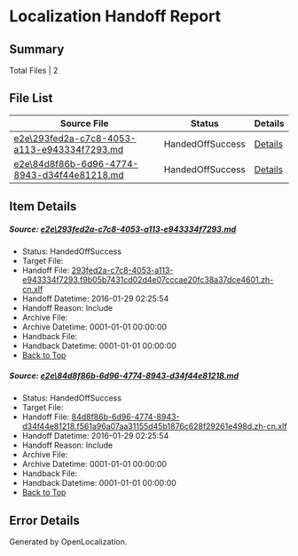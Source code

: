 # <a name='report-top'></a> Localization Handoff Report

## Summary
 Total Files | 2

## File List
 Source File | Status | Details 
 ----------- | ------ | ------- 
 [e2e\293fed2a-c7c8-4053-a113-e943334f7293.md](https://github.com/OpenLocalizationTest/oltest/blob/b8e71c2fac9378f9f2df186b4ecb8b7d97892a91/e2e/293fed2a-c7c8-4053-a113-e943334f7293.md) | HandedOffSuccess | [Details](#f0a9ddca5ae714ea17d4bb33676228b3af29298e1)
 [e2e\84d8f86b-6d96-4774-8943-d34f44e81218.md](https://github.com/OpenLocalizationTest/oltest/blob/b8e71c2fac9378f9f2df186b4ecb8b7d97892a91/e2e/84d8f86b-6d96-4774-8943-d34f44e81218.md) | HandedOffSuccess | [Details](#700e05b35e2bb9adb3ef0635f8899dd4c884ae0a2)

## Item Details
##### <a name='f0a9ddca5ae714ea17d4bb33676228b3af29298e1'></a> Source: [e2e\293fed2a-c7c8-4053-a113-e943334f7293.md](https://github.com/OpenLocalizationTest/oltest/blob/b8e71c2fac9378f9f2df186b4ecb8b7d97892a91/e2e/293fed2a-c7c8-4053-a113-e943334f7293.md)
* Status: HandedOffSuccess
* Target File: 
* Handoff File: [293fed2a-c7c8-4053-a113-e943334f7293.f9b05b7431cd02d4e07cccae20fc38a37dce4601.zh-cn.xlf](https://github.com/OpenLocalizationTestOrg/olhandoff/blob/3f386a9b4e9b3c3e3f150dd742e099b126a1f6ac/ol-handoff/OpenLocalizationTestOrg/oltest.zh-cn/tianzh/293fed2a-c7c8-4053-a113-e943334f7293.f9b05b7431cd02d4e07cccae20fc38a37dce4601.zh-cn.xlf)
* Handoff Datetime: 2016-01-29 02:25:54
* Handoff Reason: Include
* Archive File: 
* Archive Datetime: 0001-01-01 00:00:00
* Handback File: 
* Handback Datetime: 0001-01-01 00:00:00
* [Back to Top](#report-top)

##### <a name='700e05b35e2bb9adb3ef0635f8899dd4c884ae0a2'></a> Source: [e2e\84d8f86b-6d96-4774-8943-d34f44e81218.md](https://github.com/OpenLocalizationTest/oltest/blob/b8e71c2fac9378f9f2df186b4ecb8b7d97892a91/e2e/84d8f86b-6d96-4774-8943-d34f44e81218.md)
* Status: HandedOffSuccess
* Target File: 
* Handoff File: [84d8f86b-6d96-4774-8943-d34f44e81218.f561a96a07aa31155d45b1876c628f29261e498d.zh-cn.xlf](https://github.com/OpenLocalizationTestOrg/olhandoff/blob/3f386a9b4e9b3c3e3f150dd742e099b126a1f6ac/ol-handoff/OpenLocalizationTestOrg/oltest.zh-cn/tianzh/84d8f86b-6d96-4774-8943-d34f44e81218.f561a96a07aa31155d45b1876c628f29261e498d.zh-cn.xlf)
* Handoff Datetime: 2016-01-29 02:25:54
* Handoff Reason: Include
* Archive File: 
* Archive Datetime: 0001-01-01 00:00:00
* Handback File: 
* Handback Datetime: 0001-01-01 00:00:00
* [Back to Top](#report-top)


## Error Details

Generated by OpenLocalization.
